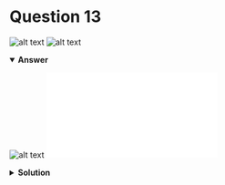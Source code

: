 # Question 13
![alt text](../ques-ref-11-14.png)
![alt text](q13.png)

<details open>
<summary><b>Answer</b></summary>

![alt text](a13.svg)
![alt text](a13.py)
</details>

<details>
<summary><b>Solution</b></summary>

![alt text](s13.png)
</details>
